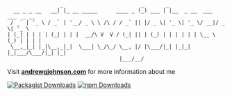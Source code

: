 ```
                 _                         _       _
  __ _ _ __   __| |_ __ _____      ____ _ (_) ___ | |__  _ __  ___  ___  _ __
 / _` | '_ \ / _` | '__/ _ \ \ /\ / / _` || |/ _ \| '_ \| '_ \/ __|/ _ \| '_ \
| (_| | | | | (_| | | |  __/\ V  V / (_| || | (_) | | | | | | \__ \ (_) | | | |
 \__,_|_| |_|\__,_|_|  \___| \_/\_/ \__, |/ |\___/|_| |_|_| |_|___/\___/|_| |_|
                                    |___/__/
```

Visit [**andrewgjohnson.com**](https://www.andrewgjohnson.com/) for more information about me

[![Packagist Downloads](https://raw.githubusercontent.com/andrewgjohnson/badges/main/packagist-badge.png)](https://packagist.org/packages/andrewgjohnson/)
[![npm Downloads](https://raw.githubusercontent.com/andrewgjohnson/badges/main/npm-badge.png)](https://www.npmjs.com/~andrewgjohnsonjs)
